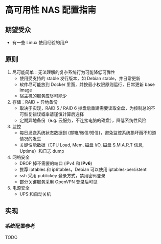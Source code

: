 # 高可用性 NAS 配置指南
## 期望受众

- 有一些 Linux 使用经验的用户

## 原则

1. 尽可能简单：无法理解的复杂系统行为可能降低可靠性
   - 使用受支持的 stable 发行版本，如 Debian stable，并日常更新
   - 软件尽可能放到 Docker 里面，并按最小权限原则运行，日常更新 base image
   - 宿主机的服务应尽可能少
2. 存储：RAID + 异地备份
   - 取决于实现，RAID 5 / RAID 6 掉盘后重建需要读取全盘，为控制总的不可恢复错误概率请谨慎计算后选择
   - 定期异地备份（e.g. 云服务，不连接电脑的磁盘），降低系统性风险
3. 监控
   - 每日发送系统状态数据到 {邮箱/微信/短信}，避免监控系统损坏而不知道情况的发生
   - 关键性能数据（CPU Load, Mem, 磁盘 I/O, 磁盘 S.M.A.R.T 信息, Uptime）和日志 dump
4. 网络安全
   - DROP 掉不需要的端口 (IPv4 和 **IPv6**)
   - 推荐 iptables 和 ip6tables，Debian 可以使用 iptables-persistent
   - ssh 采用 publickey 登录方式，禁用密码登录
   - 部分关键服务采用 OpenVPN 登录后可见
5. 电源安全
   - UPS 和自动关机

## 实现

### 系统配置参考

TODO
